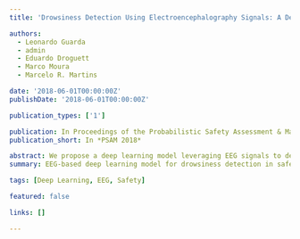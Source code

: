 ```yaml
---
title: 'Drowsiness Detection Using Electroencephalography Signals: A Deep Learning Based Model'

authors:
  - Leonardo Guarda
  - admin
  - Eduardo Droguett
  - Marco Moura
  - Marcelo R. Martins

date: '2018-06-01T00:00:00Z'
publishDate: '2018-06-01T00:00:00Z'

publication_types: ['1']

publication: In Proceedings of the Probabilistic Safety Assessment & Management Conference (PSAM)
publication_short: In *PSAM 2018*

abstract: We propose a deep learning model leveraging EEG signals to detect drowsiness, enhancing safety-critical monitoring systems.
summary: EEG-based deep learning model for drowsiness detection in safety applications.

tags: [Deep Learning, EEG, Safety]

featured: false

links: []

---
```


